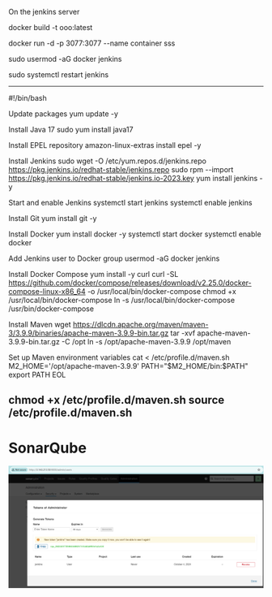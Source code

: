 On the jenkins server

docker build -t ooo:latest

docker run -d -p 3077:3077 --name container sss

sudo usermod -aG docker jenkins

sudo systemctl restart jenkins




----------------------------------------------------------------

#!/bin/bash

Update packages
yum update -y

Install Java 17
sudo yum install java17

Install EPEL repository
amazon-linux-extras install epel -y

Install Jenkins
sudo wget -O /etc/yum.repos.d/jenkins.repo https://pkg.jenkins.io/redhat-stable/jenkins.repo
sudo rpm --import https://pkg.jenkins.io/redhat-stable/jenkins.io-2023.key
yum install jenkins -y

Start and enable Jenkins
systemctl start jenkins
systemctl enable jenkins

Install Git
yum install git -y

Install Docker
yum install docker -y
systemctl start docker
systemctl enable docker

Add Jenkins user to Docker group
usermod -aG docker jenkins

Install Docker Compose
yum install -y curl
curl -SL https://github.com/docker/compose/releases/download/v2.25.0/docker-compose-linux-x86_64 -o /usr/local/bin/docker-compose
chmod +x /usr/local/bin/docker-compose
ln -s /usr/local/bin/docker-compose /usr/bin/docker-compose

Install Maven
wget https://dlcdn.apache.org/maven/maven-3/3.9.9/binaries/apache-maven-3.9.9-bin.tar.gz
tar -xvf apache-maven-3.9.9-bin.tar.gz -C /opt
ln -s /opt/apache-maven-3.9.9 /opt/maven

Set up Maven environment variables
cat <<EOL > /etc/profile.d/maven.sh
M2_HOME='/opt/apache-maven-3.9.9'
PATH="\$M2_HOME/bin:\$PATH"
export PATH
EOL

chmod +x /etc/profile.d/maven.sh
source /etc/profile.d/maven.sh
------------------------------------------------------

# SonarQube

![alt text](image.png)

